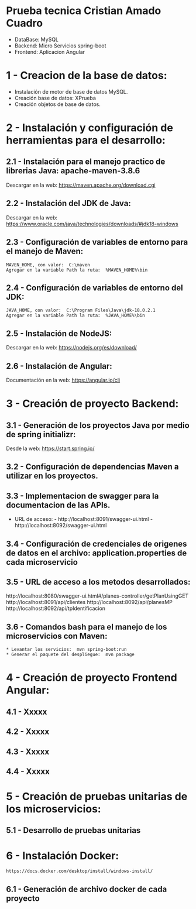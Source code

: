 # Prueba tecnica Cristian Amado Cuadro

* DataBase: MySQL
* Backend: Micro Servicios spring-boot
* Frontend: Aplicacion Angular

# 1 - Creacion de la base de datos: 

 - Instalación de motor de base de datos MySQL. 
 - Creación base de datos: XPrueba
 - Creación objetos de base de datos.
 
# 2 - Instalación y configuración de herramientas para el desarrollo: 


## 2.1 - Instalación para el manejo practico de librerias Java:  apache-maven-3.8.6

Descargar en la web: https://maven.apache.org/download.cgi


## 2.2 - Instalación del JDK de Java:

Descargar en la web: https://www.oracle.com/java/technologies/downloads/#jdk18-windows


## 2.3 - Configuración de variables de entorno para el manejo de Maven:

	MAVEN_HOME, con valor:  C:\maven
	Agregar en la variable Path la ruta:  %MAVEN_HOME%\bin
	
	
## 2.4 - Configuración de variables de entorno del JDK:

	JAVA_HOME, con valor:  C:\Program Files\Java\jdk-18.0.2.1
	Agregar en la variable Path la ruta:  %JAVA_HOME%\bin


## 2.5 - Instalación de NodeJS:

Descargar en la web: https://nodejs.org/es/download/


## 2.6 - Instalación de Angular:

Documentación en la web: https://angular.io/cli


# 3 - Creación de proyecto Backend: 


## 3.1 - Generación de los proyectos Java por medio de spring initializr:

Desde la web: https://start.spring.io/

## 3.2 - Configuración de dependencias Maven a utilizar en los proyectos.

## 3.3 - Implementacion de swagger para la documentacion de las APIs.

* URL de acceso:
					- http://localhost:8091/swagger-ui.html
					- http://localhost:8092/swagger-ui.html

## 3.4 - Configuración de credenciales de origenes de datos en el archivo: application.properties de cada microservicio


## 3.5 - URL de acceso a los metodos desarrollados:

http://localhost:8080/swagger-ui.html#/planes-controller/getPlanUsingGET
http://localhost:8091/api/clientes
http://localhost:8092/api/planesMP
http://localhost:8092/api/tpIdentificacion

## 3.6 - Comandos bash para el manejo de los microservicios con Maven:

	* Levantar los servicios:  mvn spring-boot:run
	* Generar el paquete del despliegue:  mvn package


# 4 - Creación de proyecto Frontend Angular: 


## 4.1 - Xxxxx

## 4.2 - Xxxxx

## 4.3 - Xxxxx

## 4.4 - Xxxxx


# 5 - Creación de pruebas unitarias de los microservicios:
		
## 5.1 - Desarrollo de pruebas unitarias


# 6 - Instalación Docker:
	https://docs.docker.com/desktop/install/windows-install/
	
## 6.1 - Generación de archivo docker de cada proyecto